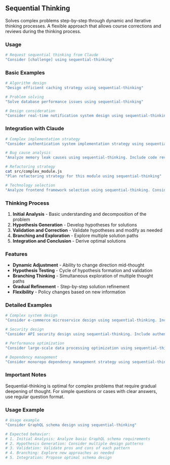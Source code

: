 ## Sequential Thinking

Solves complex problems step-by-step through dynamic and iterative thinking processes. A flexible approach that allows course corrections and reviews during the thinking process.

### Usage

```bash
# Request sequential thinking from Claude
"Consider [challenge] using sequential-thinking"
```

### Basic Examples

```bash
# Algorithm design
"Design efficient caching strategy using sequential-thinking"

# Problem solving
"Solve database performance issues using sequential-thinking"

# Design consideration
"Consider real-time notification system design using sequential-thinking"
```

### Integration with Claude

```bash
# Complex implementation strategy
"Consider authentication system implementation strategy using sequential-thinking. Taking OAuth2, JWT, and session management into account"

# Bug cause analysis
"Analyze memory leak causes using sequential-thinking. Include code review and profiling results"

# Refactoring strategy
cat src/complex_module.js
"Plan refactoring strategy for this module using sequential-thinking"

# Technology selection
"Analyze frontend framework selection using sequential-thinking. Consider project requirements and constraints"
```

### Thinking Process

1. **Initial Analysis** - Basic understanding and decomposition of the problem
2. **Hypothesis Generation** - Develop hypotheses for solutions
3. **Validation and Correction** - Validate hypotheses and modify as needed
4. **Branching and Exploration** - Explore multiple solution paths
5. **Integration and Conclusion** - Derive optimal solutions

### Features

- **Dynamic Adjustment** - Ability to change direction mid-thought
- **Hypothesis Testing** - Cycle of hypothesis formation and validation
- **Branching Thinking** - Simultaneous exploration of multiple thought paths
- **Gradual Refinement** - Step-by-step solution refinement
- **Flexibility** - Policy changes based on new information

### Detailed Examples

```bash
# Complex system design
"Consider e-commerce microservice design using sequential-thinking. Include order processing, inventory management, and payment integration"

# Security design
"Consider API security design using sequential-thinking. Include authentication, authorization, rate limiting, and audit logs"

# Performance optimization
"Consider large-scale data processing optimization using sequential-thinking. Consider memory usage, processing speed, and scalability"

# Dependency management
"Consider monorepo dependency management strategy using sequential-thinking. Include build time, deployment, and test execution"
```

### Important Notes

Sequential-thinking is optimal for complex problems that require gradual deepening of thought. For simple questions or cases with clear answers, use regular question format.

### Usage Example

```bash
# Usage example
"Consider GraphQL schema design using sequential-thinking"

# Expected behavior:
# 1. Initial Analysis: Analyze basic GraphQL schema requirements
# 2. Hypothesis Generation: Consider multiple design patterns
# 3. Validation: Validate pros and cons of each pattern
# 4. Branching: Explore new approaches as needed
# 5. Integration: Propose optimal schema design
```
